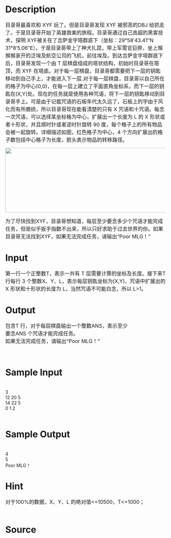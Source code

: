 
# Description

<div class="content"><p><span style="font-size: medium">目录哥最喜欢和 XYF 玩了。但是目录哥发现 XYF 被邪恶的DBJ 给抓走了。于是目录哥开始了英雄救美的旅程。目录哥通过自己高超的黑客技术，探明 XYF被关在了吉萨金字塔群底下（坐标：29°58′43.41″N 31°8′5.06″E）。于是目录哥带上了神犬扎昆，带上军需官巨胖，坐上猴猴猴家开的泛埃及航空公司的飞机，前往埃及。到达吉萨金字塔群底下后，目录哥发现一个由 T 层棋盘组成的塔状结构，初始时目录哥在塔顶，而 XYF 在塔底。对于每一层棋盘，目录哥都需要把下一层的钥匙移动到自己手上，才能进入下一层.对于每一层棋盘，目录哥以自己所在的格子为中心(0,0)，在每一层上建立了平面直角坐标系，而下一层的钥匙在(X,Y)处。现在的任务就是使用各种咒语，将下一层的钥匙移动到目录哥手上。可是由于记载咒语的石板年代太久远了，石板上的字由于风化而有所磨损，所以目录哥现在能看清楚的只有 X 咒语和十咒语。每念一次咒语，可以选择某坐标格为中心，扩展出一个长度为 L 的 X 形状或者十形状，并且顺时针或者逆时针旋转 90 度，每个格子上的所有物品会被一起旋转。详细描述如图，红色格子为中心，4 个方向扩展出的格子数包括中心格子为长度，箭头表示物品的转移路径。 </span></p>
<p><span style="font-size: medium"><img height="203" width="607" alt="" src="/source/bzoj/3664/img/aHR0cHM6Ly9seWRzeS5jb20vSnVkZ2VPbmxpbmUvdXBsb2FkLzIwMTQwNy8yMigxKS5qcGc=.jpg"/></span></p>
<p><span style="font-size: medium">为了尽快找到XYF，目录哥想知道，每层至少要念多少个咒语才能完成任务，但是似乎扳手指数不出来，所以只好求助于过去世界的你。如果目录哥无法找到XYF，如果无法完成任务，请输出“Poor MLG！” </span></p></div>

# Input

<div class="content"><p><span style="font-size: medium">第一行一个正整数T，表示一共有 T 层需要计算的坐标及长度。</span><span style="font-size: medium">接下来T 行每行 3 个整数X、Y、L，表示每层钥匙坐标为(X,Y)，咒语中扩展出的X 形状和十形状的长度为 L，当然咒语不可能白念，所以 L&gt;1。</span></p></div>

# Output

<div class="content"><p><span style="font-size: medium">包含T 行，对于每层棋盘输出一个整数ANS，表示至少<br/>
要念ANS 个咒语才能完成任务。 <br/>
如果无法完成任务，请输出“Poor MLG！”   </span></p>
<p> </p></div>

# Sample Input

<div class="content"><span class="sampledata"><br/>
3 <br/>
12 20 5 <br/>
14 22 5 <br/>
0 1 2 <br/>
<br/>
</span></div>

# Sample Output

<div class="content"><span class="sampledata"><br/>
4 <br/>
5 <br/>
Poor MLG！ </span></div>

# Hint

<div class="content"><p></p><p><span style="font-size: medium">对于100%的数据，X、Y、L 的绝对值&lt;=10500，T&lt;=1000； <br/><br/>
</span></p><p></p></div>

# Source

<div class="content"><p><a href="problemset.php?search="></a></p></div>

